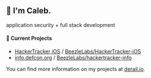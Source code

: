 ## 👋 I'm Caleb.

application security + full stack development

#### 🚀 Current Projects
- [HackerTracker iOS](https://itunes.apple.com/us/app/hackertracker/id1021141595?mt=8) / [BeezleLabs/HackerTracker-iOS](https://github.com/BeezleLabs/HackerTracker-iOS)
- [info.defcon.org](https://info.defcon.org) / [BeezleLabs/hackertracker-info](https://github.com/BeezleLabs/hackertracker-info)

You can find more information on my projects at [derail.io](https://derail.io).


